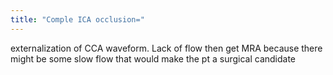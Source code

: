 ```yaml
---
title: "Comple ICA occlusion="
---
```

externalization of CCA waveform. Lack of flow then get MRA because there might be some slow flow that would make the pt a surgical candidate

